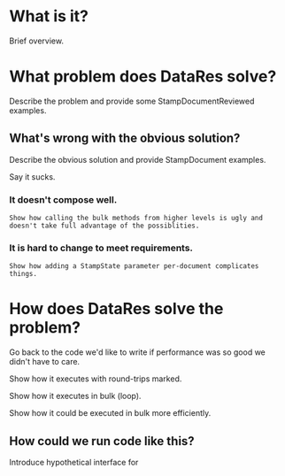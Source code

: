 # What is it?

  Brief overview.

# What problem does DataRes solve?

  Describe the problem and provide some StampDocumentReviewed
  examples.

## What's wrong with the obvious solution?

   Describe the obvious solution and provide StampDocument examples.

   Say it sucks.

### It doesn't compose well.

    Show how calling the bulk methods from higher levels is ugly and
    doesn't take full advantage of the possiblities.

### It is hard to change to meet requirements.

    Show how adding a StampState parameter per-document complicates
    things.

# How does DataRes solve the problem?

  Go back to the code we'd like to write if performance was so good we
  didn't have to care.

  Show how it executes with round-trips marked.

  Show how it executes in bulk (loop).

  Show how it could be executed in bulk more efficiently.

## How could we run code like this?

   Introduce hypothetical interface for 
